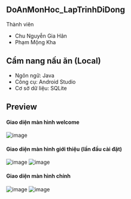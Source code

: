 ## DoAnMonHoc_LapTrinhDiDong
Thành viên
- Chu Nguyễn Gia Hân
- Phạm Mộng Kha
## Cẩm nang nấu ăn (Local)
- Ngôn ngữ: Java
- Công cụ: Android Studio
- Cơ sở dữ liệu: SQLite
## Preview
#### Giao diện màn hình welcome
![image](https://user-images.githubusercontent.com/81396691/131083408-9ee44256-f80a-4ea1-a9e1-8e15a8f78f7f.png)
#### Giao diện màn hình giới thiệu (lần đầu cài đặt)
![image](https://user-images.githubusercontent.com/81396691/131083898-82669648-03ed-4611-aa39-de17e3f2de58.png)
![image](https://user-images.githubusercontent.com/81396691/131083941-564e587e-34bb-42a6-90f4-4d992f02f44d.png)
#### Giao diện màn hình chính
![image](https://user-images.githubusercontent.com/81396691/131084114-a27255b6-2ad9-477d-92b8-16766e6f1338.png)
![image](https://user-images.githubusercontent.com/81396691/131084127-87ebefb8-ba24-4960-905f-c92e12d4edc3.png)
